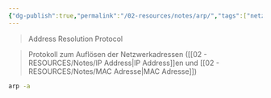 ```yaml
---
{"dg-publish":true,"permalink":"/02-resources/notes/arp/","tags":["netzwerk/protocol","netzwerk/protocol","linux","command","windows"],"noteIcon":""}
---
```


> Address Resolution Protocol

> Protokoll zum Auflösen der Netzwerkadressen ([[02 - RESOURCES/Notes/IP Address\|IP Address]]en und [[02 - RESOURCES/Notes/MAC Adresse\|MAC Adresse]])


```sh
arp -a
```
